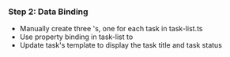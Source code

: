 ### Step 2: Data Binding

- Manually create three <app-task>'s, one for each task in task-list.ts
- Use property binding in task-list to 
- Update task's template to display the task title and task status